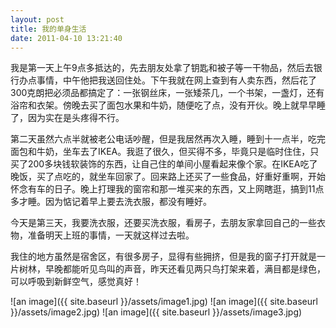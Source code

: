 ```yaml
---
layout: post
title: 我的单身生活
date: 2011-04-10 13:21:40
---
```




我是第一天上午9点多抵达的，先去朋友处拿了钥匙和被子等一干物品，然后去银行办点事情，中午他把我送回住处。下午我就在网上查到有人卖东西，然后花了300克朗把必须品都搞定了：一张钢丝床，一张矮茶几，一个书架，一盏灯，还有浴帘和衣架。傍晚去买了面包水果和牛奶，随便吃了点，没有开伙。晚上就早早睡了，因为实在是头疼得不行。


第二天虽然六点半就被老公电话吵醒，但是我居然再次入睡，睡到十一点半，吃完面包和牛奶，坐车去了IKEA。我逛了很久，但买得不多，毕竟只是临时住住，只买了200多块钱软装饰的东西，让自己住的单间小屋看起来像个家。在IKEA吃了晚饭，买了点吃的，就坐车回家了。回来路上还买了一些食品，好重好重啊，开始怀念有车的日子。晚上打理我的窗帘和那一堆买来的东西，又上网瞎逛，搞到11点多才睡。因为惦记着早上要去洗衣服，都没有睡好。

今天是第三天，我要洗衣服，还要买洗衣服，看房子，去朋友家拿回自己的一些衣物，准备明天上班的事情，一天就这样过去啦。


我住的地方虽然是宿舍区，有很多房子，显得有些拥挤，但是我的窗子打开就是一片树林，早晚都能听见鸟叫的声音，昨天还看见两只鸟打架来着，满目都是绿色，可以呼吸到新鲜空气，感觉真好！

![an image]({{ site.baseurl }}/assets/image1.jpg)
![an image]({{ site.baseurl }}/assets/image2.jpg)
![an image]({{ site.baseurl }}/assets/image3.jpg)
